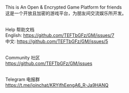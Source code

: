 
<br>This is An Open & Encrypted Game Platform for friends
<br>这是一个开放且加密的游戏平台，为朋友间交流娱乐所开发。

<br>Help 帮助文档
<br>English: https://github.com/TEFTbGFz/GM/issues/7
<br>中文: https://github.com/TEFTbGFz/GM/issues/5

<br>Community 社区
<br>https://github.com/TEFTbGFz/GM/issues

<br>Telegram 电报群
<br>https://t.me/joinchat/KRYjfhEengA6_R-Ja9HANQ


